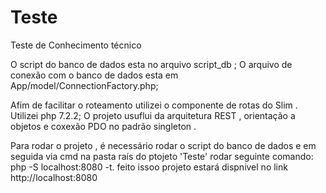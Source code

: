 # Teste
Teste de Conhecimento técnico 

O script do banco de dados esta no arquivo script_db ;
O arquivo de conexão com o banco de dados esta em App/model/ConnectionFactory.php;

Afim de facilitar o roteamento utilizei o componente de rotas do Slim .
Utilizei php 7.2.2;
O projeto usuflui da arquitetura REST , orientação a objetos e coxexão PDO no padrão singleton . 

Para rodar o projeto , é necessário rodar o script do banco de dados e em seguida via cmd na pasta raís do ptojeto 'Teste' rodar seguinte comando: php -S localhost:8080 -t.
feito issoo projeto estará dispnivel no link http://localhost:8080
